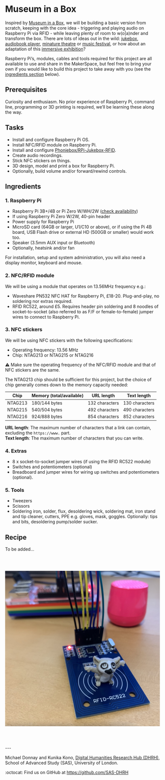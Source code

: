 # Museum in a Box

Inspired by [Museum in a Box](https://museuminabox.org), we will be building a basic version from scratch, keeping with the core idea - triggering and playing audio on Raspberry Pi via RFID - while leaving plenty of room to w(o|a)nder and transform the box. There are lots of ideas out in the wild: [jukebox](https://www.youtube.com/watch?v=5Y1Psf6igHE), [audiobook player](https://www.youtube.com/watch?v=-lAeRB1GZUo), [minature theatre](https://www.youtube.com/watch?v=sFYVwn0VhLk) or [music festival](https://vimeo.com/466007950), or how about an adaptation of this [immersive exhibition](https://www.youtube.com/watch?v=A9H5b_BZWwo)? 

Raspberry Pi’s, modules, cables and tools required for this project are all available to use and share in the MakerSpace, but feel free to bring your own if you would like to build this project to take away with you (see the [ingredients section](#ingredients) below).

## Prerequisites 

Curiosity and enthusiasm. No prior experience of Raspberry Pi, command line, programming or 3D printing is required, we’ll be learning these along the way.

## Tasks

* Install and configure Raspberry Pi OS. 
* Install NFC/RFID module on Raspberry Pi. 
* Install and configure [Phoniebox/RPi-Jukebox-RFID](https://github.com/MiczFlor/RPi-Jukebox-RFID).
* Create audio recordings. 
* Stick NFC stickers on things. 
* 3D design, model and print a box for Raspberry Pi. 
* Optionally, build volume and/or forward/rewind controls.

## Ingredients

### 1. Raspberry Pi 

* Raspberry Pi 3B+/4B or Pi Zero W/WH/2W ([check availability](https://rpilocator.com/?country=UK))
* If using Raspberry Pi Zero W/2W, 40-pin header
* Power supply for Raspberry Pi
* MicroSD card (64GB or larger, U1/C10 or above), or if using the Pi 4B board, USB Flash drive or external HD (500GB or smaller) would work too.
* Speaker (3.5mm AUX input or Bluetooth) 
* Optionally, heatsink and/or fan

For installation, setup and system administration, you will also need a display monitor, keyboard and mouse.

### 2. NFC/RFID module

We will be using a module that operates on 13.56MHz frequency e.g.:

* Waveshare PN532 NFC HAT for Raspberry Pi, £18-20. Plug-and-play, no soldering nor extras required.
* RFID RC522, around £5. Requires header pin soldering and 8 noodles of socket-to-socket (also referred to as F/F or female-to-female) jumper wires to connect to Raspberry Pi.

### 3. NFC stickers

We will be using NFC stickers with the following specifications: 
* Operating frequency: 13.56 MHz
* Chip: NTAG213 or NTAG215 or NTAG216

:warning: Make sure the operating frequency of the NFC/RFID module and that of NFC stickers are the same.

The NTAG213 chip should be sufficient for this project, but the choice of chip generally comes down to the memory capacity needed:

| Chip    | Memory (total/available) | URL length     | Text length    |
| ------  | ------------------------ | -------------- | -------------- |
| NTAG213 | 180/144 bytes            | 132 characters | 130 characters |
| NTAG215 | 540/504 bytes            | 492 characters | 490 characters | 
| NTAG216 | 924/888 bytes            | 854 characters | 852 characters |

**URL length**: The maximum number of characters that a link can contain, excluding the `https://www.` part.   
**Text length**: The maximum number of characters that you can write.

### 4. Extras

* 8 x socket-to-socket jumper wires (if using the RFID RC522 module)
* Switches and potentiometers (optional)
* Breadboard and jumper wires for wiring up switches and potentiometers (optional).

### 5. Tools

* Tweezers
* Scissors 
* Soldering iron, solder, flux, desoldering wick, soldering mat, iron stand and tip cleaner, cutters, PPE e.g. gloves, mask, goggles. Optionally: tips and bits, desoldering pump/solder sucker.

## Recipe

To be added...

<br /><br />

<div align="center">
    <img alt="Beam me up, Scotty" width="800" align="center" src="gallery/beam_me_up.jpg">
</div>

<br /><br />

\---

Michael Donnay and Kunika Kono, [Digital Humanities Research Hub (DHRH)](https://www.sas.ac.uk/digital-humanities), School of Advanced Study (SAS), University of London.  

:octocat: Find us on GitHub at https://github.com/SAS-DHRH
